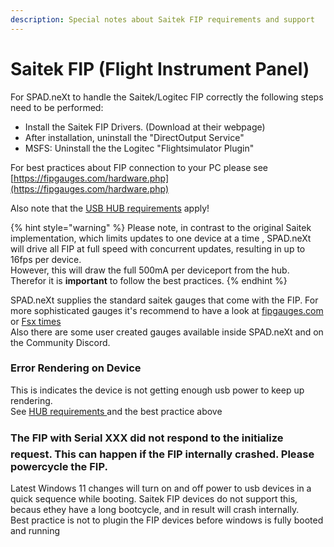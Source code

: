 ```yaml
---
description: Special notes about Saitek FIP requirements and support
---
```


# Saitek FIP (Flight Instrument Panel)

For SPAD.neXt to handle the Saitek/Logitec FIP correctly the following steps need to be performed:

* Install the Saitek FIP Drivers. (Download at their webpage)
* After installation, uninstall the "DirectOutput Service"
* MSFS: Uninstall the the Logitec "Flightsimulator Plugin"

For best practices about FIP connection to your PC please see [https://fipgauges.com/hardware.php](https://fipgauges.com/hardware.php)

Also note that the [USB HUB requirements](../usb-hub-requirements.md) apply!

{% hint style="warning" %}
Please note, in contrast to the original Saitek implementation, which limits updates to one device at a time , SPAD.neXt will drive all FIP at full speed with concurrent updates, resulting in up to 16fps per device.\
However, this will draw the full 500mA per deviceport from the hub. Therefor it is **important** to follow the best practices.
{% endhint %}

SPAD.neXt supplies the standard saitek gauges that come with the FIP. For more sophisticated gauges it's recommend to have a look at [fipgauges.com](https://fipgauges.com) or [Fsx times](https://fsxtimes.wordpress.com/category/gauges/)\
Also there are some user created gauges available inside SPAD.neXt and on the Community Discord.

### Error Rendering on Device

This is indicates the device is not getting enough usb power to keep up rendering.\
See [HUB requirements ](../usb-hub-requirements.md)and the best practice above

### The FIP with Serial XXX did not respond to the initialize request. This can happen if the FIP internally crashed. Please powercycle the FIP.

Latest Windows 11 changes will  turn on and off power to usb devices in a quick sequence while booting. Saitek FIP devices do not support this, becaus ethey have a long bootcycle, and in result will crash internally.\
Best practice is not to plugin the FIP devices before windows is fully booted and running
